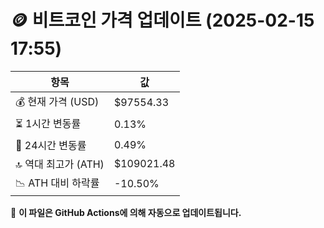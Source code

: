 # 🪙 비트코인 가격 업데이트 (2025-02-15 17:55)

| 항목                | 값 |
|--------------------|----------------|
| 💰 현재 가격 (USD) | $97554.33 |
| ⏳ 1시간 변동률    | 0.13% |
| 📆 24시간 변동률   | 0.49% |
| 🔝 역대 최고가 (ATH) | $109021.48 |
| 📉 ATH 대비 하락률 | -10.50% |

🔄 **이 파일은 GitHub Actions에 의해 자동으로 업데이트됩니다.**
